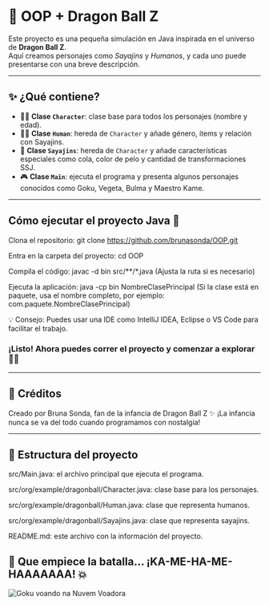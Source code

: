 # 🐉 OOP + Dragon Ball Z

Este proyecto es una pequeña simulación en Java inspirada en el universo de **Dragon Ball Z**.  
Aquí creamos personajes como *Sayajins* y *Humanos*, y cada uno puede presentarse con una breve descripción.

---

## ✨ ¿Qué contiene?

- 👨‍🚀 **Clase `Character`**: clase base para todos los personajes (nombre y edad).
- 🧑‍🔬 **Clase `Human`**: hereda de `Character` y añade género, ítems y relación con Sayajins.
- 🦁 **Clase `Sayajins`**: hereda de `Character` y añade características especiales como cola, color de pelo y cantidad de transformaciones SSJ.
- 🎮 **Clase `Main`**: ejecuta el programa y presenta algunos personajes conocidos como Goku, Vegeta, Bulma y Maestro Kame.

---

## Cómo ejecutar el proyecto Java 🚀

Clona el repositorio:
git clone https://github.com/brunasonda/OOP.git

Entra en la carpeta del proyecto:
cd OOP

Compila el código:
javac -d bin src/**/*.java
(Ajusta la ruta si es necesario)

Ejecuta la aplicación:
java -cp bin NombreClasePrincipal
(Si la clase está en paquete, usa el nombre completo, por ejemplo: com.paquete.NombreClasePrincipal)

💡 Consejo: Puedes usar una IDE como IntelliJ IDEA, Eclipse o VS Code para facilitar el trabajo.

### ¡Listo! Ahora puedes correr el proyecto y comenzar a explorar 🚀✨

---

## 🧡 Créditos

Creado por Bruna Sonda, fan de la infancia de Dragon Ball Z
✨ ¡La infancia nunca se va del todo cuando programamos con nostalgia!

---

## 📁 Estructura del proyecto

src/Main.java: 
el archivo principal que ejecuta el programa.

src/org/example/dragonball/Character.java: clase base para los personajes.

src/org/example/dragonball/Human.java: clase que representa humanos.

src/org/example/dragonball/Sayajins.java: clase que representa sayajins.

README.md: este archivo con la información del proyecto.



## 🐲 Que empiece la batalla… ¡KA-ME-HA-ME-HAAAAAAA! 💥

![Goku voando na Nuvem Voadora](https://w0.peakpx.com/wallpaper/951/219/HD-wallpaper-goku-anime-dbs-dbz-dragon-ball-flying-nimbus-goku-and-nimbus-manga-nimbus.jpg)
